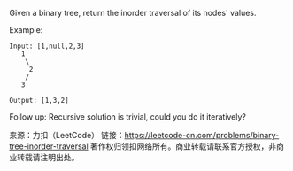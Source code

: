 Given a binary tree, return the inorder traversal of its nodes' values.

Example:

    Input: [1,null,2,3]
       1
        \
         2
        /
       3

    Output: [1,3,2]
Follow up: Recursive solution is trivial, could you do it iteratively?

来源：力扣（LeetCode）
链接：https://leetcode-cn.com/problems/binary-tree-inorder-traversal
著作权归领扣网络所有。商业转载请联系官方授权，非商业转载请注明出处。
